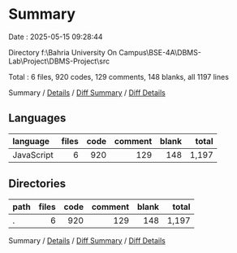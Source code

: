 # Summary

Date : 2025-05-15 09:28:44

Directory f:\\Bahria University On Campus\\BSE-4A\\DBMS-Lab\\Project\\DBMS-Project\\src

Total : 6 files,  920 codes, 129 comments, 148 blanks, all 1197 lines

Summary / [Details](details.md) / [Diff Summary](diff.md) / [Diff Details](diff-details.md)

## Languages
| language | files | code | comment | blank | total |
| :--- | ---: | ---: | ---: | ---: | ---: |
| JavaScript | 6 | 920 | 129 | 148 | 1,197 |

## Directories
| path | files | code | comment | blank | total |
| :--- | ---: | ---: | ---: | ---: | ---: |
| . | 6 | 920 | 129 | 148 | 1,197 |

Summary / [Details](details.md) / [Diff Summary](diff.md) / [Diff Details](diff-details.md)